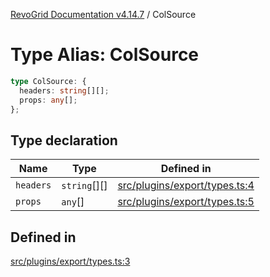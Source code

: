 [RevoGrid Documentation v4.14.7](README.md) / ColSource

# Type Alias: ColSource

```ts
type ColSource: {
  headers: string[][];
  props: any[];
};
```

## Type declaration

| Name | Type | Defined in |
| ------ | ------ | ------ |
| `headers` | `string`[][] | [src/plugins/export/types.ts:4](https://github.com/revolist/revogrid/blob/1dd2182aeba2c7ed876161836e4edd5b0fccb479/src/plugins/export/types.ts#L4) |
| `props` | `any`[] | [src/plugins/export/types.ts:5](https://github.com/revolist/revogrid/blob/1dd2182aeba2c7ed876161836e4edd5b0fccb479/src/plugins/export/types.ts#L5) |

## Defined in

[src/plugins/export/types.ts:3](https://github.com/revolist/revogrid/blob/1dd2182aeba2c7ed876161836e4edd5b0fccb479/src/plugins/export/types.ts#L3)
